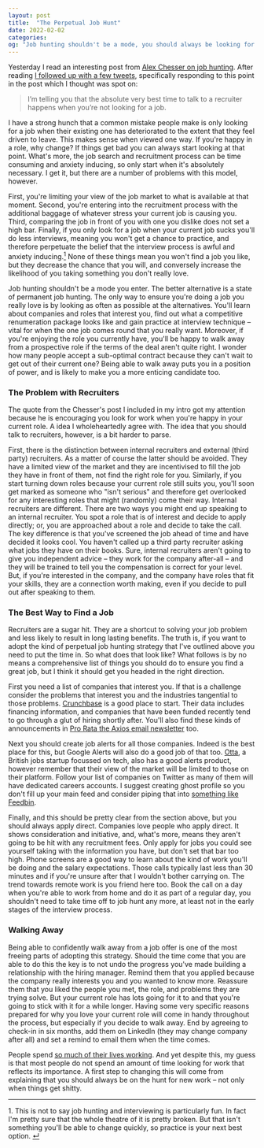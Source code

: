 ```yaml
---
layout: post
title:  "The Perpetual Job Hunt"
date: 2022-02-02
categories:
og: "Job hunting shouldn't be a mode, you should always be looking for a new job"
---
```

Yesterday I read an interesting post from [Alex Chesser on job hunting](https://alexchesser.medium.com/career-advice-nobody-gave-me-never-ignore-a-recruiter-4474eac9556). After reading [I   followed up with a few tweets](https://twitter.com/danielbower/status/1488615110449012741), specifically responding to this point in the post which I thought was spot on:

> I’m telling you that the absolute very best time to talk to a recruiter happens when you’re not looking for a job.

I have a strong hunch that a common mistake people make is only looking for a job when their existing one has deteriorated to the extent that they feel driven to leave. This makes sense when viewed one way. If you're happy in a role, why change? If things get bad you can always start looking at that point. What's more, the job search and recruitment process can be time consuming and anxiety inducing, so only start when it's absolutely necessary. I get it, but there are a number of problems with this model, however.

First, you're limiting your view of the job market to what is available at that moment. Second, you're entering into the recruitment process with the additional baggage of whatever stress your current job is causing you. Third, comparing the job in front of you with one you dislike does not set a high bar. Finally, if you only look for a job when your current job sucks you'll do less interviews, meaning you won't get a chance to practice, and therefore perpetuate the belief that the interview process is awful and anxiety inducing.<a id="ref1" href="#ftn1"><sup>1</sup></a> None of these things mean you won't find a job you like, but they decrease the chance that you will, and conversely increase the likelihood of you taking something you don't really love.

Job hunting shouldn't be a mode you enter. The better alternative is a state of permanent job hunting. The only way to ensure you're doing a job you really love is by looking as often as possible at the alternatives. You'll learn about companies and roles that interest you, find out what a competitive renumeration package looks like and gain practice at interview technique – vital for when the one job comes round that you really want. Moreover, if you're enjoying the role you currently have, you'll be happy to walk away from a prospective role if the terms of the deal aren't quite right. I wonder how many people accept a sub-optimal contract because they can't wait to get out of their current one? Being able to walk away puts you in a position of power, and is likely to make you a more enticing candidate too.

### The Problem with Recruiters

The quote from the Chesser's post I included in my intro got my attention because he is encouraging you look for work when you're happy in your current role. A idea I wholeheartedly agree with. The idea that you should talk to recruiters, however, is a bit harder to parse.

First, there is the distinction between internal recruiters and external (third party) recruiters. As a matter of course the latter should be avoided. They have a limited view of the market and they are incentivised to fill the job they have in front of them, not find the right role for you. Similarly, if you start turning down roles because your current role still suits you, you'll soon get marked as someone who "isn't serious" and therefore get overlooked for any interesting roles that might (randomly) come their way. Internal recruiters are different. There are two ways you might end up speaking to an internal recruiter. You spot a role that is of interest and decide to apply directly; or, you are approached about a role and decide to take the call. The key difference is that you've screened the job ahead of time and have decided it looks cool. You haven't called up a third party recruiter asking what jobs they have on their books. Sure, internal recruiters aren't going to give you independent advice – they work for the company after-all – and they will be trained to tell you the compensation is correct for your level. But, if you're interested in the company, and the company have roles that fit your skills, they are a connection worth making, even if you decide to pull out after speaking to them.

### The Best Way to Find a Job

Recruiters are a sugar hit. They are a shortcut to solving your job problem and less likely to result in long lasting benefits. The truth is, if you want to adopt the kind of perpetual job hunting strategy that I've outlined above you need to put the time in. So what does that look like? What follows is by no means a comprehensive list of things you should do to ensure you find a great job, but I think it should get you headed in the right direction.

First you need a list of companies that interest you. If that is a challenge consider the problems that interest you and the industries tangential to those problems. [Crunchbase](https://www.crunchbase.com/) is a good place to start. Their data includes financing information, and companies that have been funded recently tend to go through a glut of hiring shortly after. You'll also find these kinds of announcements in [Pro Rata the Axios email newsletter](https://www.axios.com/newsletters) too.

Next you should create job alerts for all those companies. Indeed is the best place for this, but Google Alerts will also do a good job of that too. [Otta](https://otta.com/), a British jobs startup focussed on tech, also has a good alerts product, however remember that their view of the market will be limited to those on their platform. Follow your list of companies on Twitter as many of them will have dedicated careers accounts. I suggest creating ghost profile so you don't fill up your main feed and consider piping that into [something like Feedbin](https://feedbin.com/blog/2018/01/11/feedbin-is-the-best-way-to-read-twitter/).

Finally, and this should be pretty clear from the section above, but you should always apply direct. Companies love people who apply direct. It shows consideration and initiative, and, what's more, means they aren't going to be hit with any recruitment fees. Only apply for jobs you could see yourself taking with the information you have, but don't set that bar too high. Phone screens are a good way to learn about the kind of work you'll be doing and the salary expectations. Those calls typically last less than 30 minutes and if you're unsure after that I wouldn't bother carrying on. The trend towards remote work is you friend here too. Book the call on a day when you're able to work from home and do it as part of a regular day, you shouldn't need to take time off to job hunt any more, at least not in the early stages of the interview process.

### Walking Away

Being able to confidently walk away from a job offer is one of the most freeing parts of adopting this strategy. Should the time come that you are able to do this the key is to not undo the progress you've made building a relationship with the hiring manager. Remind them that you applied because the company really interests you and you wanted to know more. Reassure them that you liked the people you met, the role, and problems they are trying solve. But your current role has lots going for it to and that you're going to stick with it for a while longer. Having some very specific reasons prepared for why you love your current role will come in handy throughout the process, but especially if you decide to walk away. End by agreeing to check-in in six months, add them on LinkedIn (they may change company after all) and set a remind to email them when the time comes.

People spend [so much of their lives working](https://ourworldindata.org/time-use-living-conditions). And yet despite this, my guess is that most people do not spend an amount of time looking for work that reflects its importance. A first step to changing this will come from explaining that you should always be on the hunt for new work – not only when things get shitty.

---

<p id="ftn1">1. This is not to say job hunting and interviewing is particularly fun. In fact I'm pretty sure that the whole theatre of it is pretty broken. But that isn't something you'll be able to change quickly, so practice is your next best option. <a href="#ref1">↵</a>
